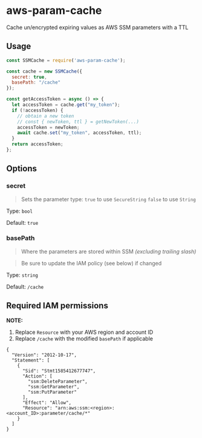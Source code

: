 # aws-param-cache

Cache un/encrypted expiring values as AWS SSM parameters with a TTL

## Usage
```js
const SSMCache = require('aws-param-cache');

const cache = new SSMCache({
  secret: true,
  basePath: "/cache"
});

const getAccessToken = async () => {
  let accessToken = cache.get("my_token");
  if (!accessToken) {
    // obtain a new token
    // const { newToken, ttl } = getNewToken(...)
    accessToken = newToken;
    await cache.set("my_token", accessToken, ttl);
  }
  return accessToken;
};
```

## Options

### secret

> Sets the parameter type: `true` to use `SecureString` `false` to use `String`

Type: `bool`

Default: `true`

### basePath

> Where the parameters are stored within SSM *(excluding trailing slash)*

> Be sure to update the IAM policy (see below) if changed

Type: `string`

Default: `/cache`

## Required IAM permissions
**NOTE:**
1. Replace `Resource` with your AWS region and account ID
2. Replace `/cache` with the modified `basePath` if applicable
```
{
  "Version": "2012-10-17",
  "Statement": [
    {
      "Sid": "Stmt1585412677747",
      "Action": [
        "ssm:DeleteParameter",
        "ssm:GetParameter",
        "ssm:PutParameter"
      ],
      "Effect": "Allow",
      "Resource": "arn:aws:ssm:<region>:<account_ID>:parameter/cache/*"
    }
  ]
}
```
